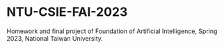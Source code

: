 # NTU-CSIE-FAI-2023
Homework and final project of Foundation of Artificial Intelligence, Spring 2023, National Taiwan University.
